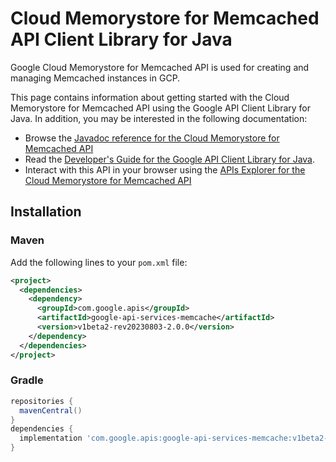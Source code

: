 # Cloud Memorystore for Memcached API Client Library for Java

Google Cloud Memorystore for Memcached API is used for creating and managing Memcached instances in GCP.

This page contains information about getting started with the Cloud Memorystore for Memcached API
using the Google API Client Library for Java. In addition, you may be interested
in the following documentation:

* Browse the [Javadoc reference for the Cloud Memorystore for Memcached API][javadoc]
* Read the [Developer's Guide for the Google API Client Library for Java][google-api-client].
* Interact with this API in your browser using the [APIs Explorer for the Cloud Memorystore for Memcached API][api-explorer]

## Installation

### Maven

Add the following lines to your `pom.xml` file:

```xml
<project>
  <dependencies>
    <dependency>
      <groupId>com.google.apis</groupId>
      <artifactId>google-api-services-memcache</artifactId>
      <version>v1beta2-rev20230803-2.0.0</version>
    </dependency>
  </dependencies>
</project>
```

### Gradle

```gradle
repositories {
  mavenCentral()
}
dependencies {
  implementation 'com.google.apis:google-api-services-memcache:v1beta2-rev20230803-2.0.0'
}
```

[javadoc]: https://googleapis.dev/java/google-api-services-memcache/latest/index.html
[google-api-client]: https://github.com/googleapis/google-api-java-client/
[api-explorer]: https://developers.google.com/apis-explorer/#p/memcache/v1/
